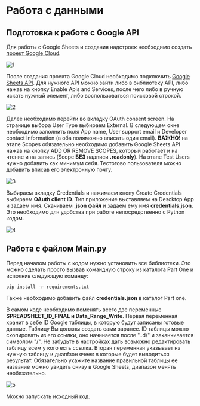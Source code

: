 # Работа с данными
## Подготовка к работе с Google API

Для работы с Google Sheets и создания надстроек необходимо создать [проект Google Cloud](https://developers.google.com/workspace/guides/create-project?hl=ru).

![1](https://github.com/JikiaZurab/Data-Analysis/assets/22364092/69257cf8-6586-4497-b173-9c60141eafb6)


После создания проекта Google Cloud необходимо подключить [Google Sheets API](https://console.cloud.google.com/apis/library/sheets.googleapis.com?authuser=2&hl=ru&project=pygsheets-397019). Для нужного API можно зайти либо в библиотеку API, либо нажав на кнопку Enable Apis and Services, после чего либо в ручную искать нужный элемент, либо воспользоваться поисковой строкой. 

![2](https://github.com/JikiaZurab/Data-Analysis/assets/22364092/730a36d2-0637-4025-80f3-2289859d570e)


Далее необходимо перейти во вкладку OAuth consent screen. На странице выбора User Type выбираем External. В следующем окне необходимо заполнить поля App name, User support email и Developer contact Information (в оба поляможно вписать один email). __ВАЖНО!__ на этапе Scopes обязательно необходимо добавить Google Sheets API нажав на кнопку ADD OR REMOVE SCOPES, который работает и на чтение и на запись (Scope __БЕЗ__ надписи __.readonly__). На этапе Test Users нужно добавить как минимум себя. Тестогово пользователя можно добавить вписав его электронную почту.

![3](https://github.com/JikiaZurab/Data-Analysis/assets/22364092/76bcfdf7-b169-44e9-841b-403a995dfdbf)


Выбираем вкладку Credentials и нажимаем кнопу Create Credentials выбираем __OAuth client ID__. Тип приложение выставляем на Descktop App и задаем имя. Скачиваем __.json файл__ и задаем ему имя __credentials.json__. Это необходимо для удобства при работе непосредственно с Python кодом.

![4](https://github.com/JikiaZurab/Data-Analysis/assets/22364092/4efcb708-d781-474d-b2a5-f3f499a383f6)


## Работа с файлом Main.py

Перед началом работы с кодом нужно установить все библиотеки. Это можно сделать просто вызвав командную строку из каталога Part One и исполнив следующую команду:

```
pip install -r requirements.txt
```

Также необходимо добавить файл __credentials.json__ в каталог Part one.

В самом коде необходимо поменять всего две переменные __SPREADSHEET_ID_FINAL и Data_Range_Write__. Первая переменная хранит в себе ID Google таблицы, в которую будут записаны готовые данные. Таблицу Вы должны создать сами заранее. ID таблицы можно скопировать из его ссылки, оно начинается после "..d/" и заканчивается символом "/". Не забудьте в настройках дать возможно редактировать таблицу всем у кого есть ссылка. Вторая переменная указывает на нужную таблицу и диапfзон ячеек в которые будет выводиться результат. Обязательно укажите название правильной таблицы ее название можно увидеть снизу в Google Sheets, диапазон менять необязательно.

![5](https://github.com/JikiaZurab/Data-Analysis/assets/22364092/b5afb207-aece-4b03-9e9c-98350d85d067)

Можно запускать исходный код.
